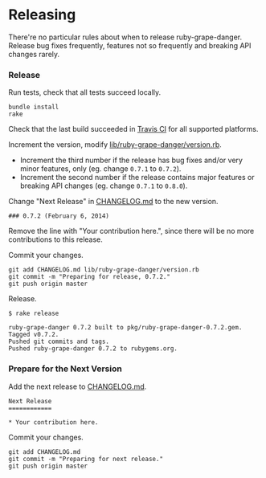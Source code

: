 # Releasing

There're no particular rules about when to release ruby-grape-danger. Release bug fixes frequently, features not so frequently and breaking API changes rarely.

### Release

Run tests, check that all tests succeed locally.

```
bundle install
rake
```

Check that the last build succeeded in [Travis CI](https://travis-ci.org/ruby-grape/ruby-grape-danger) for all supported platforms.

Increment the version, modify [lib/ruby-grape-danger/version.rb](lib/ruby-grape-danger/version.rb).

*  Increment the third number if the release has bug fixes and/or very minor features, only (eg. change `0.7.1` to `0.7.2`).
*  Increment the second number if the release contains major features or breaking API changes (eg. change `0.7.1` to `0.8.0`).

Change "Next Release" in [CHANGELOG.md](CHANGELOG.md) to the new version.

```
### 0.7.2 (February 6, 2014)
```

Remove the line with "Your contribution here.", since there will be no more contributions to this release.

Commit your changes.

```
git add CHANGELOG.md lib/ruby-grape-danger/version.rb
git commit -m "Preparing for release, 0.7.2."
git push origin master
```

Release.

```
$ rake release

ruby-grape-danger 0.7.2 built to pkg/ruby-grape-danger-0.7.2.gem.
Tagged v0.7.2.
Pushed git commits and tags.
Pushed ruby-grape-danger 0.7.2 to rubygems.org.
```

### Prepare for the Next Version

Add the next release to [CHANGELOG.md](CHANGELOG.md).

```
Next Release
============

* Your contribution here.
```

Commit your changes.

```
git add CHANGELOG.md
git commit -m "Preparing for next release."
git push origin master
```
